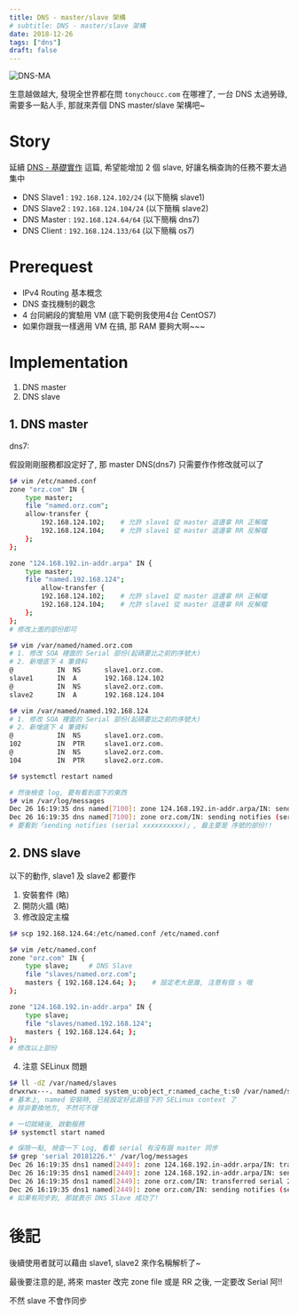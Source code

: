 ```yaml
---
title: DNS - master/slave 架構
# subtitle: DNS - master/slave 架構
date: 2018-12-26
tags: ["dns"]
draft: false
---
```


![DNS-MA](/images/2018/12/dns_ma.png)

生意越做越大, 發現全世界都在問 `tonychoucc.com` 在哪裡了, 一台 DNS 太過勞碌, 需要多一點人手, 那就來弄個 DNS master/slave 架構吧~

<!--more-->

# Story

延續 [DNS - 基礎實作](/post/2018-12-25-dns_basic) 這篇, 希望能增加 2 個 slave, 好讓名稱查詢的任務不要太過集中

- DNS Slave1 : `192.168.124.102/24` (以下簡稱 slave1)
- DNS Slave2 : `192.168.124.104/24` (以下簡稱 slave2)
- DNS Master : `192.168.124.64/64`  (以下簡稱 dns7)
- DNS Client : `192.168.124.133/64` (以下簡稱 os7)


# Prerequest

- IPv4 Routing 基本概念
- DNS 查找機制的觀念
- 4 台同網段的實驗用 VM (底下範例我使用4台 CentOS7)
- 如果你跟我一樣適用 VM 在搞, 那 RAM 要夠大啊~~~


# Implementation

1. DNS master
2. DNS slave

## 1. DNS master

dns7:

假設剛剛服務都設定好了, 那 master DNS(dns7) 只需要作作修改就可以了

```sh
$# vim /etc/named.conf
zone "orz.com" IN {
    type master;
    file "named.orz.com";
    allow-transfer {
        192.168.124.102;    # 允許 slave1 從 master 這邊拿 RR 正解檔
        192.168.124.104;    # 允許 slave1 從 master 這邊拿 RR 反解檔
    };
};

zone "124.168.192.in-addr.arpa" IN {
    type master;
    file "named.192.168.124";
        allow-transfer {
        192.168.124.102;    # 允許 slave1 從 master 這邊拿 RR 正解檔
        192.168.124.104;    # 允許 slave1 從 master 這邊拿 RR 反解檔
    };
};
# 修改上面的部份即可

$# vim /var/named/named.orz.com
# 1. 修改 SOA 裡面的 Serial 部份(起碼要比之前的序號大)
# 2. 新增底下 4 筆資料
@           IN  NS      slave1.orz.com.
slave1      IN  A       192.168.124.102
@           IN  NS      slave2.orz.com.
slave2      IN  A       192.168.124.104

$# vim /var/named/named.192.168.124
# 1. 修改 SOA 裡面的 Serial 部份(起碼要比之前的序號大)
# 2. 新增底下 4 筆資料
@           IN  NS      slave1.orz.com.
102         IN  PTR     slave1.orz.com.
@           IN  NS      slave2.orz.com.
104         IN  PTR     slave2.orz.com.

$# systemctl restart named

# 然後檢查 log, 要有看到底下的東西
$# vim /var/log/messages
Dec 26 16:19:35 dns named[7100]: zone 124.168.192.in-addr.arpa/IN: sending notifies (serial 2018122603)
Dec 26 16:19:35 dns named[7100]: zone orz.com/IN: sending notifies (serial 2018122603)
# 要看到「sending notifies (serial xxxxxxxxxx)」, 最主要是 序號的部份!!
```

## 2. DNS slave

以下的動作, slave1 及 slave2 都要作

1. 安裝套件 (略)
2. 開防火牆 (略)
3. 修改設定主檔

```sh
$# scp 192.168.124.64:/etc/named.conf /etc/named.conf

$# vim /etc/named.conf
zone "orz.com" IN {
    type slave;     # DNS Slave
    file "slaves/named.orz.com";
    masters { 192.168.124.64; };    # 設定老大是誰, 注意有個 s 哦
};

zone "124.168.192.in-addr.arpa" IN {
    type slave;
    file "slaves/named.192.168.124";
    masters { 192.168.124.64; };
};
# 修改以上部份
```

4. 注意 SELinux 問題

```sh
$# ll -dZ /var/named/slaves
drwxrwx---. named named system_u:object_r:named_cache_t:s0 /var/named/slaves/
# 基本上, named 安裝時, 已經設定好此路徑下的 SELinux context 了
# 除非要換地方, 不然可不理

# 一切就緒後, 啟動服務
$# systemctl start named

# 保險一點, 檢查一下 Log, 看看 serial 有沒有跟 master 同步
$# grep 'serial 20181226.*' /var/log/messages
Dec 26 16:19:35 dns1 named[2449]: zone 124.168.192.in-addr.arpa/IN: transferred serial 2018122603
Dec 26 16:19:35 dns1 named[2449]: zone 124.168.192.in-addr.arpa/IN: sending notifies (serial 2018122603)
Dec 26 16:19:35 dns1 named[2449]: zone orz.com/IN: transferred serial 2018122603
Dec 26 16:19:35 dns1 named[2449]: zone orz.com/IN: sending notifies (serial 2018122603)
# 如果有同步到, 那就表示 DNS Slave 成功了!
```


# 後記

後續使用者就可以藉由 slave1, slave2 來作名稱解析了~

最後要注意的是, 將來 master 改完 zone file 或是 RR 之後, 一定要改 Serial 阿!!

不然 slave 不會作同步